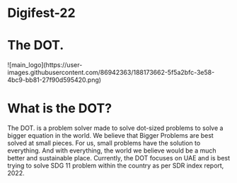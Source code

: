 # Digifest-22

<h1>The DOT.</h1>
![main_logo](https://user-images.githubusercontent.com/86942363/188173662-5f5a2bfc-3e58-4bc9-bb81-27f90d595420.png)


<h1>What is the DOT?</h1>

The DOT. is a problem solver made to solve dot-sized problems to solve a bigger equation in the world. We believe that Bigger Problems are best solved at small pieces. 
For us, small problems have the solution to everything. And with everything, the world we believe would be a much better and sustainable place. Currently, the DOT focuses on UAE and is best trying to solve SDG 11 problem within the country as per SDR index report, 2022.  
